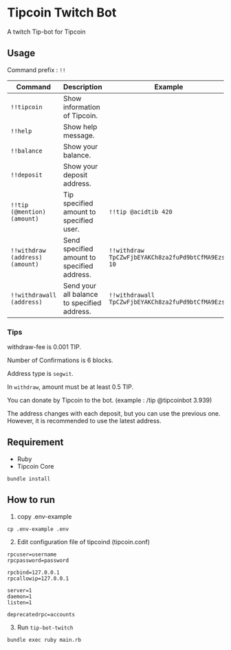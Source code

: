 Tipcoin Twitch Bot
====

A twitch Tip-bot for Tipcoin

## Usage

Command prefix : `!!`

|Command                         |Description                                  |Example                                            |
|--------------------------------|---------------------------------------------|---------------------------------------------------|
|`!!tipcoin`                        |Show information of Tipcoin.                 |                                                   |
|`!!help`                        |Show help message.                           |                                                   |
|`!!balance`                     |Show your balance.                           |                                                   |
|`!!deposit`                     |Show your deposit address.                   |                                                   |
|`!!tip (@mention) (amount)`     |Tip specified amount to specified user.      |`!!tip @acidtib 420`                               |
|`!!withdraw (address) (amount)` |Send specified amount to specified address.  |`!!withdraw TpCZwFjbEYAKCh8za2fuPd9btCfMA9EzsF 10` |
|`!!withdrawall (address)`       |Send your all balance to specified address. |`!!withdrawall TpCZwFjbEYAKCh8za2fuPd9btCfMA9EzsF`  |

### Tips

withdraw-fee is 0.001 TIP.

Number of Confirmations is 6 blocks.

Address type is `segwit`.

In `withdraw`, amount must be at least 0.5 TIP.

You can donate by Tipcoin to the bot. (example : /tip @tipcoinbot 3.939)

The address changes with each deposit, but you can use the previous one. However, it is recommended to use the latest address.

## Requirement

* Ruby
* Tipcoin Core

```
bundle install
```

## How to run

1. copy .env-example
```
cp .env-example .env
```

2. Edit configuration file of tipcoind (tipcoin.conf)

```
rpcuser=username
rpcpassword=password

rpcbind=127.0.0.1
rpcallowip=127.0.0.1

server=1
daemon=1
listen=1

deprecatedrpc=accounts
```

3. Run `tip-bot-twitch`

```
bundle exec ruby main.rb
```